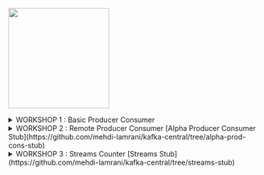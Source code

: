 <img src=https://www.pngitem.com/pimgs/m/497-4979354_computer-guy-meme-hd-png-download.png width="200"></img>


<details><summary>
  WORKSHOP 1 : Basic Producer Consumer</summary>
[Basic Producer Consumer Stub](https://github.com/mehdi-lamrani/kafka-central/tree/basic-prod-cons-stub) <br>




<!--[Basic Producer Consumer Solution](https://github.com/mehdi-lamrani/kafka-central/tree/basic-prod-cons-final)-->
</details>

<details><summary>
  WORKSHOP 2 : Remote Producer Consumer
[Alpha Producer Consumer Stub](https://github.com/mehdi-lamrani/kafka-central/tree/alpha-prod-cons-stub) <br>
<!--[Alpha Producer Consumer Solution](https://github.com/mehdi-lamrani/kafka-central/tree/alpha-prod-cons-final)-->
</details>
  
<details><summary>
  WORKSHOP 3 : Streams Counter
[Streams Stub](https://github.com/mehdi-lamrani/kafka-central/tree/streams-stub) <br>
<!--[Streams Solution](https://github.com/mehdi-lamrani/kafka-central/tree/stream-final)-->
</details>
